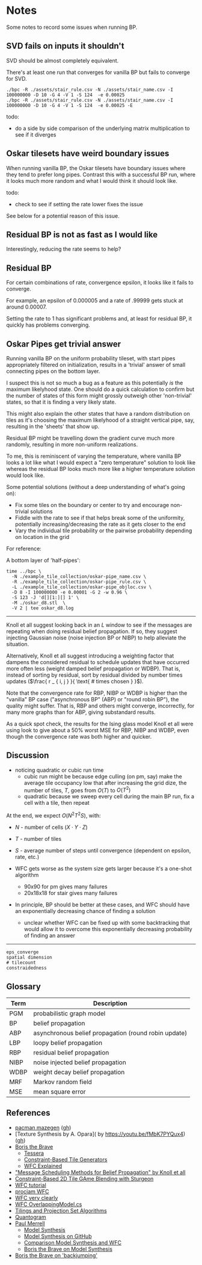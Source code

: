 Notes
===


Some notes to record some issues when running BP.

SVD fails on inputs it shouldn't
---

SVD should be almost completely equivalent.

There's at least one run that converges for vanilla BP
but fails to converge for SVD.

```
./bpc -R ./assets/stair_rule.csv -N ./assets/stair_name.csv -I 100000000 -D 10 -G 4 -V 1 -S 124  -e 0.00025
./bpc -R ./assets/stair_rule.csv -N ./assets/stair_name.csv -I 100000000 -D 10 -G 4 -V 1 -S 124  -e 0.00025 -E
```

todo:

* do a side by side comparison of the underlying matrix multiplication to see if it diverges

Oskar tilesets have weird boundary issues
---

When running vanilla BP, the Oskar tilesets have boundary issues
where they tend to prefer long pipes.
Contrast this with a successful BP run, where it looks much more
random and what I would think it should look like.

todo:

* check to see if setting the rate lower fixes the issue

See below for a potential reason of this issue.


Residual BP is not as fast as I would like
---

Interestingly, reducing the rate seems to help?


Residual BP
---

For certain combinations of rate, convergence epsilon,
it looks like it fails to converge.

For example, an epsilon of 0.000005 and a rate of .99999
gets stuck at around 0.00007.

Setting the rate to 1 has significant problems and, at
least for residual BP, it quickly has problems converging.


Oskar Pipes get trivial answer
---

Running vanilla BP on the uniform probability tileset, with start
pipes appropriately filtered on initialization, results in
a 'trivial' answer of small connecting pipes on the bottom layer.

I suspect this is not so much a bug as a feature as this potentially
*is* the maximum likelyhood state.
One should do a quick calculation to confirm but the number of states
of this form might grossly outweigh other 'non-trivial' states, so
that it is finding a very likely state.

This might also explain the other states that have a random distribution
on tiles as it's choosing the maximum likelyhood of a straight vertical
pipe, say, resulting in the 'sheets' that show up.

Residual BP might be travelling down the gradient curve much more randomly,
resulting in more non-uniform realizations.

To me, this is reminiscent of varying the temperature, where vanilla BP
looks a lot like what I would expect a "zero temperature" solution to look
like whereas the residual BP looks much more like a higher temperature solution
would look like.

Some potential solutions (without a deep understanding of what's going on):

* Fix some tiles on the boundary or center to try and encourage non-trivial
  solutions
* Fiddle with the rate to see if that helps break some of the uniformity,
  potentially increasing/decreasing the rate as it gets closer to the end
* Vary the individual tile probability or the pairwise probability depending
  on location in the grid

For reference:

A bottom layer of 'half-pipes':

```
time ../bpc \
  -N ./example_tile_collection/oskar-pipe_name.csv \
  -R ./example_tile_collection/oskar-pipe_rule.csv \
  -L ./example_tile_collection/oskar-pipe_objloc.csv \
  -D 8 -I 100000000 -e 0.00001 -G 2 -w 0.96 \
  -S 123 -J 'd[][1:][] 1' \
  -M ./oskar_d8.stl  \
  -V 2 | tee oskar_d8.log
```

---


Knoll et all suggest looking back in an $L$ window to see if the messages are
repeating when doing residual belief propagation.
If so, they suggest injecting Gaussian noise (noise injection BP or NIBP) to help alleviate the situation.

Alternatively, Knoll et all suggest introducing a weighting factor that dampens the considered
residual to schedule updates that have occurred more often less (weight damped belief propagation or WDBP).
That is, instead of sorting by residual, sort by residual divided by number
times updates ($\frac{ r _ { i, j } }{ \text{ # times chosen } }$).

Note that the convergence rate for RBP, NIBP or WDBP is higher than the "vanilla" BP case ("asynchronous BP" (ABP) or
"round robin BP"), the quality might suffer.
That is, RBP and others might converge, incorrectly, for many more graphs than for ABP, giving substandard results.

As a quick spot check, the results for the Ising glass model Knoll et all were using look to give about a 50% worst
MSE for RBP, NIBP and WDBP, even though the convergence rate was both higher and quicker.

Discussion
---

* noticing quadratic or cubic run time
  - cubic run might be because edge culling (on pm, say)
    make the average tile occupancy low that after increasing
    the grid dize, the number of tiles, $T$, goes from $O(T)$
    to $O(T^2)$
  - quadratic because we sweep every cell during the main BP run,
    fix a cell with a tile, then repeat

At the end, we expect $O(N^2 T^2 S)$, with:

* $N$ - number of cells ($X \cdot Y \cdot Z$)
* $T$ - number of tiles
* $S$ - average number of steps until convergence (dependent on epsilon, rate, etc.)

* WFC gets worse as the system size gets larger because it's a one-shot algorithm
  - 90x90 for pm gives many failures
  - 20x18x18 for stair gives many failures
* In principle, BP should be better at these cases, and WFC should have an exponentially
  decreasing chance of finding a solution
  - unclear whether WFC can be fixed up with some backtracking that would allow it to
    overcome this exponentially decreasing probability of finding an answer

---

```
eps_converge
spatial dimension
# tilecount
constraidedness
```




Glossary
---

| Term | Description |
|---|---|
| PGM  | probabilistic graph model |
| BP   | belief propagation |
| ABP | asynchronous belief propagation (round robin update) |
| LBP   | loopy belief propagation |
| RBP   | residual belief propagation |
| NIBP | noise injected belief propagation |
| WDBP | weight decay belief propagation |
| MRF | Markov random field |
| MSE | mean square error |




References
---

* [pacman mazegen](https://shaunlebron.github.io/pacman-mazegen/) ([gh](https://github.com/shaunlebron/pacman-mazegen))
* [Texture Synthesis by A. Opara]( by https://youtu.be/fMbK7PYQux4) ([gh](https://github.com/EmbarkStudios/texture-synthesis))
* [Boris the Brave](boristhebrave.com)
  - [Tessera](https://www.boristhebrave.com/permanent/21/08/Tessera_A_Practical_System_for_WFC.pdf)
  - [Constraint-Based Tile Generators](https://www.boristhebrave.com/2021/10/31/constraint-based-tile-generators/)
  - [WFC Explained](https://www.boristhebrave.com/2020/04/13/wave-function-collapse-explained/)
* ["Message Scheduling Methods for Belief Propagation" by Knoll et all](https://github.com/abetusk/papers/blob/release/ComputerScience/BeliefPropagation/message-sched-for-bp_sknoll-rath-tschiatschek-pernkopf.pdf)
* [Constraint-Based 2D Tile GAme Blending with Sturgeon](https://www.youtube.com/watch?v=4abT8yKh-AQ)
* [WFC tutorial](https://medium.com/swlh/wave-function-collapse-tutorial-with-a-basic-exmaple-implementation-in-python-152d83d5cdb1)
* [procjam WFC](https://www.procjam.com/tutorials/wfc/)
* [WFC very clearly](https://robertheaton.com/2018/12/17/wavefunction-collapse-algorithm/)
* [WFC OverlappingModel.cs](https://github.com/mxgmn/WaveFunctionCollapse/blob/master/OverlappingModel.cs)
* [Tilings and Projection Set Algorithms](https://gvarnavides.com/musings/tilings-and-projection-set-algorithms/)
* [Quantogram](https://zaratustra.itch.io/quantogram?width=32&height=32&image=demo_pacman.png)
* [Paul Merrell](https://paulmerrell.org/model-synthesis/)
  - [Model Synthesis](https://paulmerrell.org/model-synthesis/)
  - [Model Synthesis on GitHub](https://github.com/merrell42/model-synthesis)
  - [Comparison Model Synthesis and WFC](https://paulmerrell.org/wp-content/uploads/2021/07/comparison.pdf)
  - [Boris the Brave on Model Synthesis](https://www.boristhebrave.com/2021/10/26/model-synthesis-and-modifying-in-blocks/)
* [Boris the Brave on 'backjumping'](https://twitter.com/boris_brave/status/1485006264119799811)


